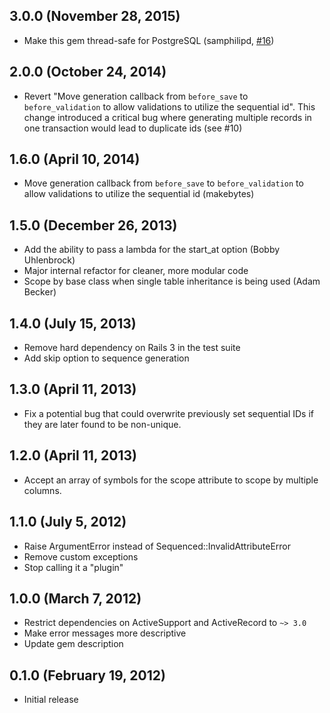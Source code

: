 3.0.0 (November 28, 2015)
-------------------------

* Make this gem thread-safe for PostgreSQL
  (samphilipd, [#16](https://github.com/djreimer/sequenced/pull/16)) 

2.0.0 (October 24, 2014)
------------------------

* Revert "Move generation callback from `before_save` to `before_validation` to
  allow validations to utilize the sequential id". This change introduced a
  critical bug where generating multiple records in one transaction would lead
  to duplicate ids (see #10)

1.6.0 (April 10, 2014)
----------------------

* Move generation callback from `before_save` to `before_validation` to
  allow validations to utilize the sequential id (makebytes)

1.5.0 (December 26, 2013)
-------------------------

* Add the ability to pass a lambda for the start_at option (Bobby Uhlenbrock)
* Major internal refactor for cleaner, more modular code
* Scope by base class when single table inheritance is being used (Adam Becker)

1.4.0 (July 15, 2013)
---------------------

* Remove hard dependency on Rails 3 in the test suite
* Add skip option to sequence generation

1.3.0 (April 11, 2013)
----------------------

* Fix a potential bug that could overwrite previously set sequential IDs if
  they are later found to be non-unique.

1.2.0 (April 11, 2013)
----------------------

* Accept an array of symbols for the scope attribute to scope by multiple
  columns.

1.1.0 (July 5, 2012)
--------------------

* Raise ArgumentError instead of Sequenced::InvalidAttributeError
* Remove custom exceptions
* Stop calling it a "plugin"

1.0.0 (March 7, 2012)
---------------------

* Restrict dependencies on ActiveSupport and ActiveRecord to `~> 3.0`
* Make error messages more descriptive
* Update gem description


0.1.0 (February 19, 2012)
-------------------------

* Initial release
